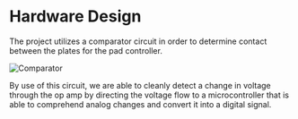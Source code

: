 # Hardware Design

The project utilizes a comparator circuit in order to determine contact between the plates for the pad controller.

![Comparator]()

By use of this circuit, we are able to cleanly detect a change in voltage through the op amp by directing the voltage flow to a microcontroller that is able to comprehend analog changes and convert it into a digital signal.
